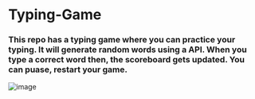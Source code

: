 # Typing-Game
### This repo has a typing game where you can practice your typing. It will generate random words using a API. When you type a correct word then, the scoreboard gets updated. You can puase, restart your game.
![image](https://github.com/foreshubham/Typing-Game/assets/130773338/9450f5cb-e50b-48a5-8c77-cd22075851d9)
